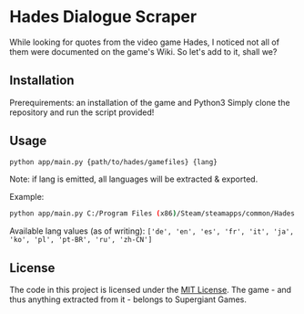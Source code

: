 # Hades Dialogue Scraper

While looking for quotes from the video game Hades, I noticed not all of them were documented on the game's Wiki. So let's add to it, shall we?

## Installation
Prerequirements: an installation of the game and Python3
Simply clone the repository and run the script provided!

## Usage
```bash
python app/main.py {path/to/hades/gamefiles} {lang}
```
Note: if lang is emitted, all languages will be extracted & exported.

Example: 
```bash
python app/main.py C:/Program Files (x86)/Steam/steamapps/common/Hades en
```

Available lang values (as of writing): `['de', 'en', 'es', 'fr', 'it', 'ja', 'ko', 'pl', 'pt-BR', 'ru', 'zh-CN']`

## License
The code in this project is licensed under the [MIT License](LICENSE). The game - and thus anything extracted from it - belongs to Supergiant Games.
